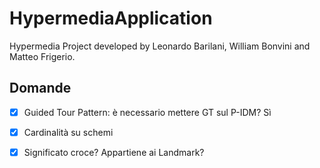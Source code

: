# HypermediaApplication
Hypermedia Project developed by Leonardo Barilani, William Bonvini and Matteo Frigerio.
## Domande
  - [x] Guided Tour Pattern: è necessario mettere GT sul P-IDM? Sì
  - [x] Cardinalità su schemi
  - [x] Significato croce? Appartiene ai Landmark?
  
